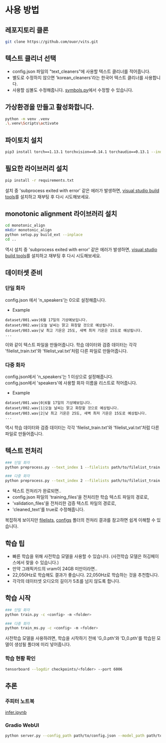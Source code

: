 # 사용 방법

## 레포지토리 클론
```sh
git clone https://github.com/ouor/vits.git
```
## 텍스트 클리너 선택
- config.json 파일의 "text_cleaners"에 사용할 텍스트 클리너를 적어줍니다.
- 별도로 수정하지 않으면 'korean_cleaners'라는 한국어 텍스트 클리너를 사용합니다.
- 사용할 심볼도 수정해줍니다. [symbols.py](text/symbols.py)에서 수정할 수 있습니다.
## 가상환경을 만들고 활성화합니다.
```sh
python -m venv .venv
.\.venv\Scripts\activate
```

## 파이토치 설치
```sh
pip3 install torch==1.13.1 torchvision==0.14.1 torchaudio==0.13.1 --index-url https://download.pytorch.org/whl/cu117
```

## 필요한 라이브러리 설치
```sh
pip install -r requirements.txt
```
설치 중 'subprocess exited with error' 같은 에러가 발생하면, [visual studio build tools](https://visualstudio.microsoft.com/downloads/?q=build+tools)를 설치하고 재부팅 후 다시 시도해보세요.

## monotonic alignment 라이브러리 설치
```sh
cd monotonic_align
mkdir monotonic_align
python setup.py build_ext --inplace
cd ..
```
역시 설치 중 'subprocess exited with error' 같은 에러가 발생하면, [visual studio build tools](https://visualstudio.microsoft.com/downloads/?q=build+tools)를 설치하고 재부팅 후 다시 시도해보세요.

## 데이터셋 준비

### 단일 화자
config.json 에서 'n_speakers'는 0으로 설정해줍니다.
- Example
```
dataset/001.wav|6월 17일의 기상예보입니다.
dataset/002.wav|오늘 날씨는 맑고 화창할 것으로 예상됩니다.
dataset/003.wav|낮 최고 기온은 25도, 새벽 최저 기온은 15도로 예상됩니다.
...
```
이와 같이 텍스트 파일을 만들어줍니다. 학습 데이터와 검증 데이터는 각각 'filelist_train.txt'와 'filelist_val.txt'처럼 다른 파일로 만들어줍니다.

### 다중 화자
config.json에서 'n_speakers'는 1 이상으로 설정해줍니다.\
config.json에서 'speakers'에 사용할 화자 이름을 리스트로 적어줍니다.

- Example
```
dataset/001.wav|0|6월 17일의 기상예보입니다.
dataset/002.wav|1|오늘 날씨는 맑고 화창할 것으로 예상됩니다.
dataset/003.wav|2|낮 최고 기온은 25도, 새벽 최저 기온은 15도로 예상됩니다.
...
```
역시 학습 데이터와 검증 데이터는 각각 'filelist_train.txt'와 'filelist_val.txt'처럼 다른 파일로 만들어줍니다.

## 텍스트 전처리
```sh
### 단일 화자
python preprocess.py --text_index 1 --filelists path/to/filelist_train.txt path/to/filelist_val.txt --text_cleaners 'korean_cleaners'

### 다중 화자
python preprocess.py --text_index 2 --filelists path/to/filelist_train.txt path/to/filelist_val.txt --text_cleaners 'korean_cleaners'
```
- 텍스트 전처리가 완료되면.. 
- config.json 파일의 'training_files'을 전처리한 학습 텍스트 파일의 경로로, 
- 'validation_files'을 전처리한 검증 텍스트 파일의 경로로, 
- 'cleaned_text'를 true로 수정해줍니다.

복잡하게 보이지만 [filelists](example/filelists), [configs](example/configs) 폴더의 전처리 결과를 참고하면 쉽게 이해할 수 있습니다.

## 학습 팁
- 빠른 학습을 위해 사전학습 모델을 사용할 수 있습니다. (사전학습 모델은 허깅페이스에서 찾을 수 있습니다.)
- 만약 그래픽카드의 vram이 24GB 미만이라면..
- 22,050Hz로 학습해도 결과가 좋습니다. 22,050Hz로 학습하는 것을 추천합니다.
- 각각의 데이터셋 오디오의 길이가 5초를 넘지 않도록 합니다.

## 학습 시작
```sh
### 단일 화자
python train.py -c <config> -m <folder>

### 다중 화자
python train_ms.py -c <config> -m <folder>
```
사전학습 모델을 사용하려면, 학습을 시작하기 전에 'G_0.pth'와 'D_0.pth'를 학습된 모델이 생성될 폴더에 미리 넣어줍니다.

### 학습 현황 확인
```sh
tensorboard --logdir checkpoints/<folder> --port 6006
```
## 추론
### 주피터 노트북
[infer.ipynb](infer.ipynb)
### Gradio WebUI
```sh
python server.py --config_path path/to/config.json --model_path path/to/model.pth
```
